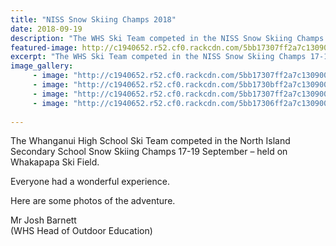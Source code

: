 ```yaml
---
title: "NISS Snow Skiing Champs 2018"
date: 2018-09-19
description: "The WHS Ski Team competed in the NISS Snow Skiing Champs 17-19 September – held on Whakapapa Ski Field..."
featured-image: http://c1940652.r52.cf0.rackcdn.com/5bb17307ff2a7c13090002d9/20180919_133034.jpg
excerpt: "The WHS Ski Team competed in the NISS Snow Skiing Champs 17-19 September – held on Whakapapa ski field."
image_gallery:
     - image: "http://c1940652.r52.cf0.rackcdn.com/5bb17307ff2a7c13090002d8/20180919_142245.jpg"
     - image: "http://c1940652.r52.cf0.rackcdn.com/5bb1730bff2a7c13090002dd/20180919_142301.jpg"
     - image: "http://c1940652.r52.cf0.rackcdn.com/5bb17307ff2a7c13090002d9/20180919_133034.jpg"
     - image: "http://c1940652.r52.cf0.rackcdn.com/5bb17306ff2a7c13090002d7/20180917_085241.jpg"
    
---
```


<p>The Whanganui High School Ski Team competed in the North Island Secondary School Snow Skiing Champs<span>&nbsp;17-19 September</span><span>&nbsp;&ndash; held on Whakapapa Ski Field.</span></p>
<p><span>Everyone had a wonderful experience.</span></p>
<p><span>Here are some photos of the adventure.</span></p>
<p><span>Mr Josh Barnett<br />(WHS Head of Outdoor Education)</span></p>

